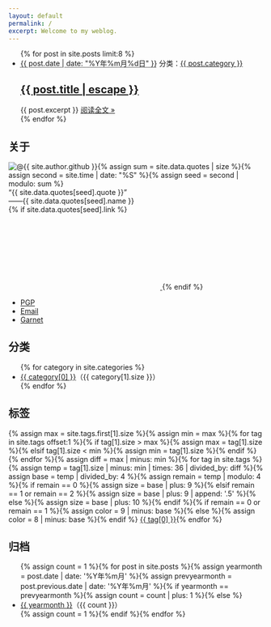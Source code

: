 ```yaml
---
layout: default
permalink: /
excerpt: Welcome to my weblog.
---
```

<div class="home-left">
  <ul class="post-list">{% for post in site.posts limit:8 %}
    <li>
      <span class="post-meta"><abbr title="{{ post.date | date_to_xmlschema }}">{{ post.date | date: "%Y年%m月%d日" }}</abbr></span>
      <span class="right">分类：<a class="category" href="{{ "/category.html" | relative_url }}#{{ post.category }}">{{ post.category }}</a></span>
      <h2><a class="post-link" href="{{ post.url | relative_url }}">{{ post.title | escape }}</a></h2>
      {{ post.excerpt }}
      <span><a class="readmore" href="{{ post.url | relative_url }}">阅读全文 &raquo;</a></span>
    </li>{% endfor %}
  </ul>
</div>

<div class="home-right">
  <div id="profile">
    <h2>关于</h2>
    <img src="https://avatars0.githubusercontent.com/u/29818825" alt="@{{ site.author.github }}">{% assign sum = site.data.quotes | size %}{% assign second = site.time | date: "%S" %}{% assign seed = second | modulo: sum %}
    <div id="onequote" title="{{ site.data.quotes[seed].from }}">
      <div>“{{ site.data.quotes[seed].quote }}”</div>
      <div id="author">——{{ site.data.quotes[seed].name }}</div>{% if site.data.quotes[seed].link %}
      <a href="{{ site.data.quotes[seed].link }}" target="_blank">
        <svg class="icon">
          <use xlink:href="{{ "/assets/icons/oct.svg#link" | relative_url }}"></use>
        </svg>
      </a>{% endif %}
    </div>
    <ul>
      <li><a href="{{ "/pubkey.asc" | relative_url }}" title="Fingerprint: EDD222E8860891F6">PGP</a></li>
      <li><a href="mailto:{{ site.author.e-mail }}" title="{{ site.author.e-mail }}">Email</a></li>
      <li><a href="https://ganekuro.github.io" title="深紅の鴉非公式サイト" target="_blank">Garnet</a></li>
    </ul>
  </div>
  <div id="category">
    <h2 title="{{ site.categories.size }}">分类</h2>
    <ul>{% for category in site.categories %}
      <li><a href="{{ "/category.html" | relative_url }}#{{ category[0] }}">{{ category[0] }}</a>（{{ category[1].size }}）</li>{% endfor %}
    </ul>
  </div>
  <div id="tagcloud">
    <h2 title="{{ site.tags.size }}">标签</h2>{% assign max = site.tags.first[1].size %}{% assign min = max %}{% for tag in site.tags offset:1 %}{% if tag[1].size > max %}{% assign max = tag[1].size %}{% elsif tag[1].size < min %}{% assign min = tag[1].size %}{% endif %}{% endfor %}{% assign diff = max | minus: min %}{% for tag in site.tags %}{% assign temp = tag[1].size | minus: min | times: 36 | divided_by: diff %}{% assign base = temp | divided_by: 4 %}{% assign remain = temp | modulo: 4 %}{% if remain == 0 %}{% assign size = base | plus: 9 %}{% elsif remain == 1 or remain == 2 %}{% assign size = base | plus: 9 | append: '.5' %}{% else %}{% assign size = base | plus: 10 %}{% endif %}{% if remain == 0 or remain == 1 %}{% assign color = 9 | minus: base %}{% else %}{% assign color = 8 | minus: base %}{% endif %}
    <a href="{{ "/tags.html" | relative_url }}#{{ tag[0] }}" style="font-size:{{ size }}pt;color:#{{ color }}{{ color }}{{ color }}">{{ tag[0] }}</a>{% endfor %}
  </div>
  <div id="archive">
    <h2 title="{{ site.posts.size }}">归档</h2>
    <ul>{% assign count = 1 %}{% for post in site.posts %}{% assign yearmonth = post.date | date: '%Y年%m月' %}{% assign prevyearmonth = post.previous.date | date: '%Y年%m月' %}{% if yearmonth == prevyearmonth %}{% assign count = count | plus: 1 %}{% else %}
      <li><a href="{{ "/archive.html" | relative_url }}#{{ yearmonth }}">{{ yearmonth }}</a>（{{ count }}）</li>{% assign count = 1 %}{% endif %}{% endfor %}
    </ul>
  </div>
</div>
